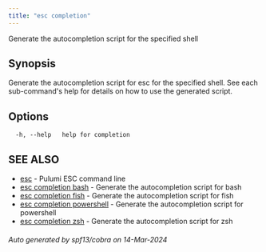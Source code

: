```yaml
---
title: "esc completion"
---
```




Generate the autocompletion script for the specified shell

## Synopsis

Generate the autocompletion script for esc for the specified shell.
See each sub-command's help for details on how to use the generated script.


## Options

```
  -h, --help   help for completion
```

## SEE ALSO

* [esc](/docs/esc-cli/commands/esc/)	 - Pulumi ESC command line
* [esc completion bash](/docs/esc-cli/commands/esc_completion_bash/)	 - Generate the autocompletion script for bash
* [esc completion fish](/docs/esc-cli/commands/esc_completion_fish/)	 - Generate the autocompletion script for fish
* [esc completion powershell](/docs/esc-cli/commands/esc_completion_powershell/)	 - Generate the autocompletion script for powershell
* [esc completion zsh](/docs/esc-cli/commands/esc_completion_zsh/)	 - Generate the autocompletion script for zsh

###### Auto generated by spf13/cobra on 14-Mar-2024

